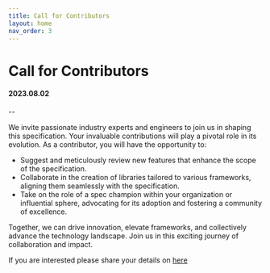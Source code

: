 ```yaml
---
title: Call for Contributors
layout: home
nav_order: 3
---
```


# Call for Contributors
#### 2023.08.02
--

We invite passionate industry experts and engineers to join us in shaping this specification. Your invaluable contributions will play a pivotal role in its evolution. As a contributor, you will have the opportunity to:


* Suggest and meticulously review new features that enhance the scope of the specification.
* Collaborate in the creation of libraries tailored to various frameworks, aligning them seamlessly with the specification.
* Take on the role of a spec champion within your organization or influential sphere, advocating for its adoption and fostering a community of excellence.


Together, we can drive innovation, elevate frameworks, and collectively advance the technology landscape. Join us in this exciting journey of collaboration and impact.


If you are interested please share your details on [here](https://lnkd.in/gV2C9knS)